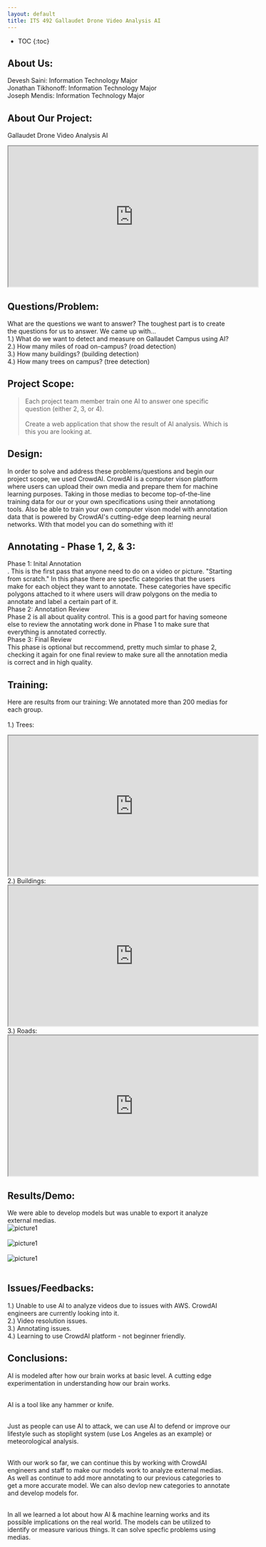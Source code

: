 ```yaml
---
layout: default
title: ITS 492 Gallaudet Drone Video Analysis AI
---
```


* TOC
{:toc}

## About Us:

Devesh Saini: Information Technology Major <br />
Jonathan Tikhonoff: Information Technology Major <br />
Joseph Mendis: Information Technology Major

## About Our Project:

Gallaudet Drone Video Analysis AI <br />
<iframe width="560" height="315" src= "https://www.youtube.com/embed/QJNUN0DDLWM">
</iframe>

## Questions/Problem:

What are the questions we want to answer? The toughest part is to create the questions for us to answer. We came up with… <br />
1.) What do we want to detect and measure on Gallaudet Campus using AI? <br />
2.) How many miles of road on-campus? (road detection) <br />
3.) How many buildings? (building detection) <br />
4.) How many trees on campus? (tree detection) 

## Project Scope:

> Each project team member train one AI to answer one specific question (either 2, 3, or 4). <br /> <br />
> Create a web application that show the result of AI analysis. Which is this you are looking at.

## Design:

In order to solve and address these problems/questions and begin our project scope, we used CrowdAI. CrowdAI is a computer vison platform where users can upload their own media and prepare them for machine learning purposes. Taking in those medias to become top-of-the-line training data for our or your own specifications using their annotationg tools. Also be able to train your own computer vison model with annotation data that is powered by CrowdAI's cutting-edge deep learning neural networks. With that model you can do something with it!

## Annotating - Phase 1, 2, & 3:

Phase 1: Inital Annotation <br />.    This is the first pass that anyone need to do on a video or picture. "Starting from scratch." In this phase there are specfic categories that the users make for each object they want to annotate. These categories have specific polygons attached to it where users will draw polygons on the media to annotate and label a certain part of it.<br />
Phase 2:  Annotation Review<br />     Phase 2 is all about quality control. This is a good part for having someone else to review the annotating work done in Phase 1 to make sure that everything is annotated correctly.<br />
Phase 3:  Final Review<br />     This phase is optional but reccommend, pretty much simlar to phase 2, checking it again for one final review to make sure all the annotation media is correct and in high quality.<br />

## Training:

Here are results from our training: We annotated more than 200 medias for each group.<br />
<br />
1.) Trees: <br />
<iframe width="560" height="315" src= "https://www.youtube.com/embed/Yqd2v5-vaD8">
</iframe>
2.) Buildings: <br />
<iframe width="560" height="315" src= "https://www.youtube.com/embed/ap_tFLDa5wc">
</iframe>
3.) Roads: <br />
<iframe width="560" height="315" src= "https://www.youtube.com/embed/prO7T1pZADw&t=22s">
</iframe>

## Results/Demo:

We were able to develop models but was unable to export it analyze external medias. <br />
<img src="images/DVp1.png" alt="picture1"> <br /><br />
<img src="images/DVp2.png" alt="picture1"> <br /><br />
<img src="images/DVp3.png" alt="picture1"> <br /><br />

## Issues/Feedbacks:

1.) Unable to use AI to analyze videos due to issues with AWS. CrowdAI engineers are currently looking into it. <br />
2.) Video resolution issues. <br />
3.) Annotating issues. <br />
4.) Learning to use CrowdAI platform - not beginner friendly. <br />


## Conclusions:
AI is modeled after how our brain works at basic level. A cutting edge experimentation in understanding how our brain works. <br /><br />

AI is a tool like any hammer or knife. <br /><br />

Just as people can use AI to attack, we can use AI to defend or improve our lifestyle such as stoplight system (use Los Angeles as an example) or meteorological analysis. <br /><br />

With our work so far, we can continue this by working with CrowdAI engineers and staff to make our models work to analyze external medias. As well as continue to add more annotating to our previous categories to get a more accurate model. We can also devlop new categories to annotate and develop models for. <br /><br />

In all we learned a lot about how AI & machine learning works and its possible implications on the real world. The models can be utilized to identify or measure various things. It can solve specfic problems using medias. 

